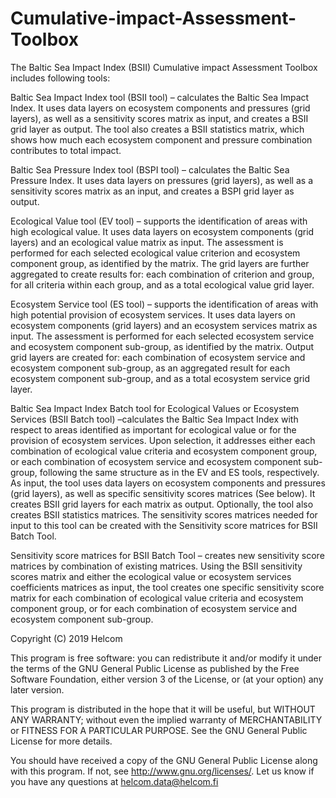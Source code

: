 # Cumulative-impact-Assessment-Toolbox
The Baltic Sea Impact Index (BSII) Cumulative impact Assessment Toolbox includes following tools:

Baltic Sea Impact Index tool (BSII tool) – calculates the Baltic Sea Impact Index. It uses data layers on ecosystem components and pressures (grid layers), as well as a sensitivity scores matrix as input, and creates a BSII grid layer as output. The tool also creates a BSII statistics matrix, which shows how much each ecosystem component and pressure combination contributes to total impact.

Baltic Sea Pressure Index tool (BSPI tool) – calculates the Baltic Sea Pressure Index. It uses data layers on pressures (grid layers), as well as a sensitivity scores matrix as an input, and creates a BSPI grid layer as output.

Ecological Value tool (EV tool) – supports the identification of areas with high ecological value. It uses data layers on ecosystem components (grid layers) and an ecological value matrix as input. The assessment is performed for each selected ecological value criterion and ecosystem component group, as identified by the matrix. The grid layers are further aggregated to create results for: each combination of criterion and group, for all criteria within each group, and as a total ecological value grid layer.

Ecosystem Service tool (ES tool) – supports the identification of areas with high potential provision of ecosystem services. It uses data layers on ecosystem components (grid layers) and an ecosystem services matrix as input. The assessment is performed for each selected ecosystem service and ecosystem component sub-group, as identified by the matrix. Output grid layers are created for: each combination of ecosystem service and ecosystem component sub-group, as an aggregated result for each ecosystem component sub-group, and as a total ecosystem service grid layer.

Baltic Sea Impact Index Batch tool for Ecological Values or Ecosystem Services (BSII Batch tool) –calculates the Baltic Sea Impact Index with respect to areas identified as important for ecological value or for the provision of ecosystem services. Upon selection, it addresses either each combination of ecological value criteria and ecosystem component group, or each combination of ecosystem service and ecosystem component sub-group, following the same structure as in the EV and ES tools, respectively. As input, the tool uses data layers on ecosystem components and pressures (grid layers), as well as specific sensitivity scores matrices (See below). It creates BSII grid layers for each matrix as output. Optionally, the tool also creates BSII statistics matrices. The sensitivity scores matrices needed for input to this tool can be created with the Sensitivity score matrices for BSII Batch Tool.

Sensitivity score matrices for BSII Batch Tool – creates new sensitivity score matrices by combination of existing matrices. Using the BSII sensitivity scores matrix and either the ecological value or ecosystem services coefficients matrices as input, the tool creates one specific sensitivity score matrix for each combination of ecological value criteria and ecosystem component group, or for each combination of ecosystem service and ecosystem component sub-group.
 

Copyright (C) 2019 Helcom

This program is free software: you can redistribute it and/or modify it under the terms of the GNU General Public License as published by the Free Software Foundation, either version 3 of the License, or (at your option) any later version.

This program is distributed in the hope that it will be useful, but WITHOUT ANY WARRANTY; without even the implied warranty of MERCHANTABILITY or FITNESS FOR A PARTICULAR PURPOSE. See the GNU General Public License for more details.

You should have received a copy of the GNU General Public License along with this program. If not, see http://www.gnu.org/licenses/. Let us know if you have any questions at helcom.data@helcom.fi
